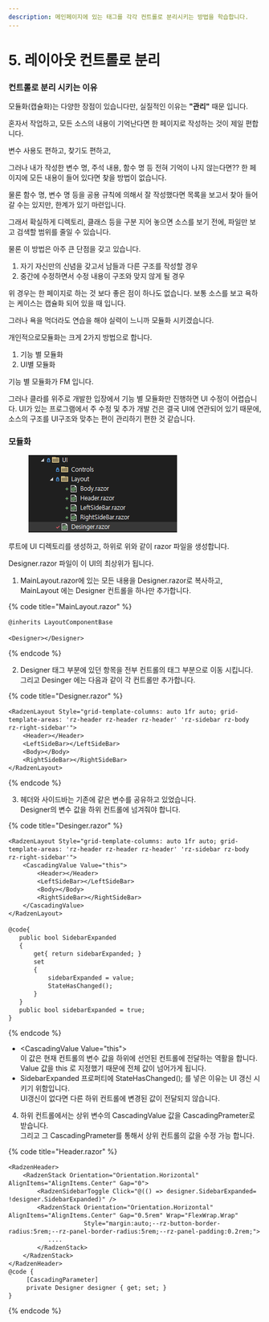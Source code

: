 ```yaml
---
description: 메인페이지에 있는 태그를 각각 컨트롤로 분리시키는 방법을 학습합니다.
---
```


# 5. 레이아웃 컨트롤로 분리

### 컨트롤로 분리 시키는 이유

모듈화(캡슐화)는 다양한 장점이 있습니다만, 실질적인 이유는 **"관리"** 때문 입니다.&#x20;

혼자서 작업하고, 모든 소스의 내용이 기억난다면 한 페이지로 작성하는 것이 제일 편합니다.&#x20;

변수 사용도 편하고, 찾기도 편하고,



그러나 내가 작성한 변수 명, 주석 내용, 함수 명 등 전혀 기억이 나지 않는다면?? 한 페이지에 모든 내용이 들어 있다면 찾을 방법이 없습니다.&#x20;

물론 함수 명, 변수 명 등을 공용 규칙에 의해서 잘 작성했다면 목록을 보고서 찾아 들어갈 수는 있지만, 한계가 있기 마련입니다.&#x20;



그래서 확실하게 디렉토리, 클래스 등을 구분 지어 놓으면 소스를 보기 전에, 파일만 보고 검색할 범위를 줄일 수 있습니다.&#x20;

물론 이 방법은 아주 큰 단점을 갖고 있습니다.

1. 자기 자신만의 신념을 갖고서 남들과 다른 구조를 작성할 경우
2. 중간에 수정하면서 수정 내용이 구조와 맞지 않게 될 경우

위 경우는 한 페이지로 하는 것 보다 좋은 점이 하나도 없습니다. 보통 소스를 보고 욕하는 케이스는 캡슐화 되어 있을 때 입니다.&#x20;



그러나 욕을 먹더라도 연습을 해야 실력이 느니까 모듈화 시키겠습니다.



개인적으로모듈화는 크게 2가지 방법으로 합니다.&#x20;

1. 기능 별 모듈화
2. UI별 모듈화

기능 별 모듈화가 FM 입니다.&#x20;

그러나 클라를 위주로 개발한 입장에서 기능 별 모듈화만 진행하면 UI 수정이 어렵습니다. UI가 있는 프로그램에서 주 수정 및 추가 개발 건은 결국 UI에 연관되어 있기 때문에, 소스의 구조를 UI구조와 맞추는 편이 관리하기 편한 것 같습니다.&#x20;



### 모듈화

<figure><img src="../../.gitbook/assets/image (22).png" alt=""><figcaption></figcaption></figure>

루트에 UI 디렉토리를 생성하고, 하위로 위와 같이 razor 파일을 생성합니다.&#x20;

Designer.razor 파일이 이 UI의 최상위가 됩니다.&#x20;

1. MainLayout.razor에 있는 모든 내용을 Designer.razor로 복사하고, MainLayout 에는 Designer 컨트롤을 하나만 추가합니다.&#x20;

{% code title="MainLayout.razor" %}
```cshtml
@inherits LayoutComponentBase

<Designer></Designer>
```
{% endcode %}

2. Designer 태그 부분에 있던 항목을 전부 컨트롤의 태그 부분으로 이동 시킵니다. \
   그리고 Desinger 에는 다음과 같이 각 컨트롤만 추가합니다.&#x20;

{% code title="Designer.razor" %}
```cshtml
<RadzenLayout Style="grid-template-columns: auto 1fr auto; grid-template-areas: 'rz-header rz-header rz-header' 'rz-sidebar rz-body rz-right-sidebar'">
    <Header></Header>
    <LeftSideBar></LeftSideBar>
    <Body></Body>
    <RightSideBar></RightSideBar>
</RadzenLayout>
```
{% endcode %}

3. 헤더와 사이드바는 기존에 같은 변수를 공유하고 있었습니다.\
   Designer의 변수 값을 하위  컨트롤에 넘겨줘야 합니다.&#x20;

{% code title="Desinger.razor" %}
```cshtml
<RadzenLayout Style="grid-template-columns: auto 1fr auto; grid-template-areas: 'rz-header rz-header rz-header' 'rz-sidebar rz-body rz-right-sidebar'">
    <CascadingValue Value="this">
        <Header></Header>
        <LeftSideBar></LeftSideBar>
        <Body></Body>
        <RightSideBar></RightSideBar>
    </CascadingValue>
</RadzenLayout>

@code{
   public bool SidebarExpanded
   {
       get{ return sidebarExpanded; }
       set
       { 
           sidebarExpanded = value;
           StateHasChanged();
       }
   }
   public bool sidebarExpanded = true;
}

```
{% endcode %}

* \<CascadingValue Value="this">\
  이 값은 현재 컨트롤의 변수 값을 하위에 선언된 컨트롤에 전달하는 역활을 합니다. \
  Value 값을 this 로 지정했기 때문에 전체 값이 넘어가게 됩니다.&#x20;
* SidebarExpanded 프로퍼티에 StateHasChanged(); 를 넣은 이유는 UI 갱신 시키기 위함입니다.\
  UI갱신이 없다면 다른 하위 컨트롤에 변경된 값이 전달되지 않습니다.&#x20;

4. 하위 컨트롤에서는 상위 변수의  CascadingValue 값을 CascadingPrameter로 받습니다. \
   그리고 그 CascadingPrameter를 통해서 상위  컨트롤의 값을 수정 가능 합니다.&#x20;

{% code title="Header.razor" %}
```cshtml
<RadzenHeader>
    <RadzenStack Orientation="Orientation.Horizontal" AlignItems="AlignItems.Center" Gap="0">
        <RadzenSidebarToggle Click="@(() => designer.SidebarExpanded= !designer.SidebarExpanded)" />
        <RadzenStack Orientation="Orientation.Horizontal" AlignItems="AlignItems.Center" Gap="0.5rem" Wrap="FlexWrap.Wrap"
                     Style="margin:auto;--rz-button-border-radius:5rem;--rz-panel-border-radius:5rem;--rz-panel-padding:0.2rem;">
           ....
        </RadzenStack>
    </RadzenStack>
</RadzenHeader>
@code {
     [CascadingParameter]
     private Designer designer { get; set; }
}
```
{% endcode %}





